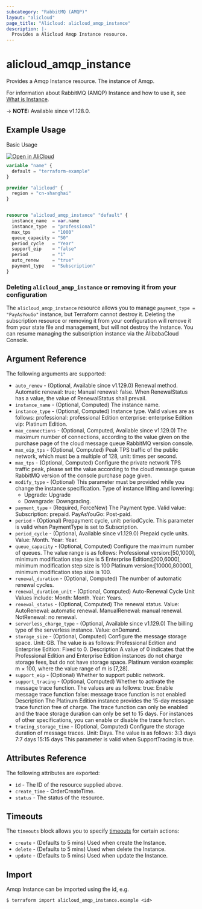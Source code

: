 ```yaml
---
subcategory: "RabbitMQ (AMQP)"
layout: "alicloud"
page_title: "Alicloud: alicloud_amqp_instance"
description: |-
  Provides a Alicloud Amqp Instance resource.
---
```


# alicloud_amqp_instance

Provides a Amqp Instance resource. The instance of Amqp.

For information about RabbitMQ (AMQP) Instance and how to use it, see [What is Instance](https://www.alibabacloud.com/help/en/message-queue-for-rabbitmq/latest/createinstance).

-> **NOTE:** Available since v1.128.0.

## Example Usage

Basic Usage

<div style="display: block;margin-bottom: 40px;"><div class="oics-button" style="float: right;position: absolute;margin-bottom: 10px;">
  <a href="https://api.aliyun.com/terraform?resource=alicloud_amqp_instance&exampleId=45cec220-2e60-4a5f-0eaa-39abcd8e5e46e0861292&activeTab=example&spm=docs.r.amqp_instance.0.45cec2202e&intl_lang=EN_US" target="_blank">
    <img alt="Open in AliCloud" src="https://img.alicdn.com/imgextra/i1/O1CN01hjjqXv1uYUlY56FyX_!!6000000006049-55-tps-254-36.svg" style="max-height: 44px; max-width: 100%;">
  </a>
</div></div>

```terraform
variable "name" {
  default = "terraform-example"
}

provider "alicloud" {
  region = "cn-shanghai"
}


resource "alicloud_amqp_instance" "default" {
  instance_name  = var.name
  instance_type  = "professional"
  max_tps        = "1000"
  queue_capacity = "50"
  period_cycle   = "Year"
  support_eip    = "false"
  period         = "1"
  auto_renew     = "true"
  payment_type   = "Subscription"
}
```

### Deleting `alicloud_amqp_instance` or removing it from your configuration

The `alicloud_amqp_instance` resource allows you to manage  `payment_type = "PayAsYouGo"`  instance, but Terraform cannot destroy it.
Deleting the subscription resource or removing it from your configuration will remove it from your state file and management, but will not destroy the Instance.
You can resume managing the subscription instance via the AlibabaCloud Console.

## Argument Reference

The following arguments are supported:
* `auto_renew` - (Optional, Available since v1.129.0) Renewal method. Automatic renewal: true; Manual renewal: false. When RenewalStatus has a value, the value of RenewalStatus shall prevail.
* `instance_name` - (Optional, Computed) The instance name.
* `instance_type` - (Optional, Computed) Instance type. Valid values are as follows:  professional: professional Edition enterprise: enterprise Edition vip: Platinum Edition.
* `max_connections` - (Optional, Computed, Available since v1.129.0) The maximum number of connections, according to the value given on the purchase page of the cloud message queue RabbitMQ version console.
* `max_eip_tps` - (Optional, Computed) Peak TPS traffic of the public network, which must be a multiple of 128, unit: times per second.
* `max_tps` - (Optional, Computed) Configure the private network TPS traffic peak, please set the value according to the cloud message queue RabbitMQ version of the console purchase page given.
* `modify_type` - (Optional) This parameter must be provided while you change the instance specification. Type of instance lifting and lowering:
  - Upgrade: Upgrade
  - Downgrade: Downgrading.
* `payment_type` - (Required, ForceNew) The Payment type. Valid value: Subscription: prepaid. PayAsYouGo: Post-paid.
* `period` - (Optional) Prepayment cycle, unit: periodCycle.  This parameter is valid when PaymentType is set to Subscription.
* `period_cycle` - (Optional, Available since v1.129.0) Prepaid cycle units. Value: Month. Year: Year.
* `queue_capacity` - (Optional, Computed) Configure the maximum number of queues. The value range is as follows:  Professional version:[50,1000], minimum modification step size is 5  Enterprise Edition:[200,6000], minimum modification step size is 100  Platinum version:[10000,80000], minimum modification step size is 100.
* `renewal_duration` - (Optional, Computed) The number of automatic renewal cycles.
* `renewal_duration_unit` - (Optional, Computed) Auto-Renewal Cycle Unit Values Include: Month: Month. Year: Years.
* `renewal_status` - (Optional, Computed) The renewal status. Value: AutoRenewal: automatic renewal. ManualRenewal: manual renewal. NotRenewal: no renewal.
* `serverless_charge_type` - (Optional, Available since v1.129.0) The billing type of the serverless instance. Value: onDemand.
* `storage_size` - (Optional, Computed) Configure the message storage space. Unit: GB. The value is as follows:  Professional Edition and Enterprise Edition: Fixed to 0. Description A value of 0 indicates that the Professional Edition and Enterprise Edition instances do not charge storage fees, but do not have storage space. Platinum version example: m × 100, where the value range of m is [7,28].
* `support_eip` - (Optional) Whether to support public network.
* `support_tracing` - (Optional, Computed) Whether to activate the message trace function. The values are as follows:  true: Enable message trace function false: message trace function is not enabled Description The Platinum Edition instance provides the 15-day message trace function free of charge. The trace function can only be enabled and the trace storage duration can only be set to 15 days. For instances of other specifications, you can enable or disable the trace function.
* `tracing_storage_time` - (Optional, Computed) Configure the storage duration of message traces. Unit: Days. The value is as follows:  3:3 days 7:7 days 15:15 days This parameter is valid when SupportTracing is true.

## Attributes Reference

The following attributes are exported:
* `id` - The ID of the resource supplied above.
* `create_time` - OrderCreateTime.
* `status` - The status of the resource.

## Timeouts

The `timeouts` block allows you to specify [timeouts](https://www.terraform.io/docs/configuration-0-11/resources.html#timeouts) for certain actions:
* `create` - (Defaults to 5 mins) Used when create the Instance.
* `delete` - (Defaults to 5 mins) Used when delete the Instance.
* `update` - (Defaults to 5 mins) Used when update the Instance.

## Import

Amqp Instance can be imported using the id, e.g.

```shell
$ terraform import alicloud_amqp_instance.example <id>
```